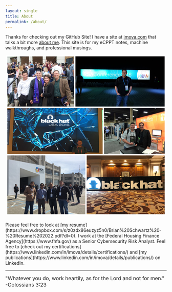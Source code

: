 ```yaml
---
layout: single
title: About
permalink: /about/
---
```


Thanks for checking out my GitHub Site!  I have a site at [imova.com](https://imova.com/) that talks a bit more [about me](https://imova.com/about-me/).  This site is for my eCPPT notes, machine walkthroughs, and professional musings.
<div align="center">
<img src="/images/collage.png">
</div><br />
Please feel free to look at [my resume](https://www.dropbox.com/s/z0zdx86euzyz5n0/Brian%20Schwartz%20-%20Resume%202022.pdf?dl=0).  I work at the [Federal Housing Finance Agency](https://www.fhfa.gov) as a Senior Cybersecurity Risk Analyst.  Feel free to [check out my certifications](https://www.linkedin.com/in/imova/details/certifications/) and [my publications](https://www.linkedin.com/in/imova/details/publications/) on LinkedIn.
<hr>
 <font size="3">"Whatever you do, work heartily, as for the Lord and not for men."<br/>-Colossians 3:23</font>